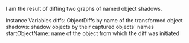 I am the result of diffing two graphs of named object shadows.

Instance Variables
	diffs:		<Dictionary> ObjectDiffs by name of the transformed object
	shadows:		<Dictionary> shadow objects by their captured objects' names
	startObjectName:		<Object> name of the object from which the diff was initiated